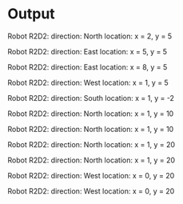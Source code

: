 # Output

 Robot R2D2:
 direction: North
 location: x = 2, y = 5

 Robot R2D2:
 direction: East
 location: x = 5, y = 5

 Robot R2D2:
 direction: East
 location: x = 8, y = 5

 Robot R2D2:
 direction: West
 location: x = 1, y = 5

 Robot R2D2:
 direction: South
 location: x = 1, y = -2

 Robot R2D2:
 direction: North
 location: x = 1, y = 10

 Robot R2D2:
 direction: North
 location: x = 1, y = 10

 Robot R2D2:
 direction: North
 location: x = 1, y = 20

 Robot R2D2:
 direction: North
 location: x = 1, y = 20

 Robot R2D2:
 direction: West
 location: x = 0, y = 20

 Robot R2D2:
 direction: West
 location: x = 0, y = 20

